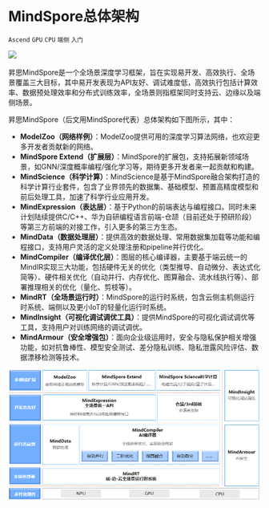 # MindSpore总体架构

`Ascend` `GPU` `CPU` `端侧` `入门`

<a href="https://gitee.com/mindspore/docs/blob/r1.5/docs/mindspore/programming_guide/source_zh_cn/architecture.md" target="_blank"><img src="https://gitee.com/mindspore/docs/raw/r1.5/resource/_static/logo_source.png"></a>

昇思MindSpore是一个全场景深度学习框架，旨在实现易开发、高效执行、全场景覆盖三大目标，其中易开发表现为API友好、调试难度低，高效执行包括计算效率、数据预处理效率和分布式训练效率，全场景则指框架同时支持云、边缘以及端侧场景。

昇思MindSpore（后文用MindSpore代表）总体架构如下图所示，其中：

- **ModelZoo（网络样例）**：ModelZoo提供可用的深度学习算法网络，也欢迎更多开发者贡献新的网络。
- **MindSpore Extend（扩展层）**：MindSpore的扩展包，支持拓展新领域场景，如GNN/深度概率编程/强化学习等，期待更多开发者来一起贡献和构建。
- **MindScience（科学计算）**：MindScience是基于MindSpore融合架构打造的科学计算行业套件，包含了业界领先的数据集、基础模型、预置高精度模型和前后处理工具，加速了科学行业应用开发。
- **MindExpression（表达层）**：基于Python的前端表达与编程接口。同时未来计划陆续提供C/C++、华为自研编程语言前端-仓颉（目前还处于预研阶段）等第三方前端的对接工作，引入更多的第三方生态。
- **MindData（数据处理层）**：提供高效的数据处理、常用数据集加载等功能和编程接口，支持用户灵活的定义处理注册和pipeline并行优化。
- **MindCompiler（编译优化层）**：图层的核心编译器，主要基于端云统一的MindIR实现三大功能，包括硬件无关的优化（类型推导、自动微分、表达式化简等）、硬件相关优化（自动并行、内存优化、图算融合、流水线执行等）、部署推理相关的优化（量化、剪枝等）。
- **MindRT（全场景运行时）**：MindSpore的运行时系统，包含云侧主机侧运行时系统、端侧以及更小IoT的轻量化运行时系统。
- **MindInsight（可视化调试调优工具）**：提供MindSpore的可视化调试调优等工具，支持用户对训练网络的调试调优。
- **MindArmour（安全增强包）**：面向企业级运用时，安全与隐私保护相关增强功能，如对抗鲁棒性、模型安全测试、差分隐私训练、隐私泄露风险评估、数据漂移检测等技术。

![MindSpore](images/architecture.png)
